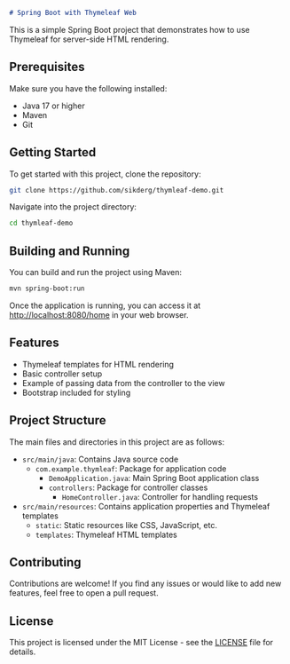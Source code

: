 ```markdown
# Spring Boot with Thymeleaf Web
```
This is a simple Spring Boot project that demonstrates how to use Thymeleaf for server-side HTML rendering.

## Prerequisites 

Make sure you have the following installed:

- Java 17 or higher
- Maven
- Git

## Getting Started

To get started with this project, clone the repository:

```bash
git clone https://github.com/sikderg/thymleaf-demo.git
```

Navigate into the project directory:

```bash
cd thymleaf-demo
```

## Building and Running

You can build and run the project using Maven:

```bash
mvn spring-boot:run
```

Once the application is running, you can access it at [http://localhost:8080/home](http://localhost:8080/home) in your web browser.

## Features

- Thymeleaf templates for HTML rendering
- Basic controller setup
- Example of passing data from the controller to the view
- Bootstrap included for styling

## Project Structure

The main files and directories in this project are as follows:

- `src/main/java`: Contains Java source code
  - `com.example.thymleaf`: Package for application code
    - `DemoApplication.java`: Main Spring Boot application class
    - `controllers`: Package for controller classes
      - `HomeController.java`: Controller for handling requests
- `src/main/resources`: Contains application properties and Thymeleaf templates
  - `static`: Static resources like CSS, JavaScript, etc.
  - `templates`: Thymeleaf HTML templates

## Contributing

Contributions are welcome! If you find any issues or would like to add new features, feel free to open a pull request.
## License
This project is licensed under the MIT License - see the [LICENSE](LICENSE) file for details.
```
